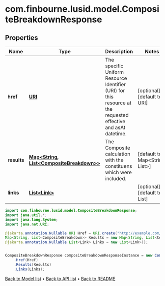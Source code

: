 # com.finbourne.lusid.model.CompositeBreakdownResponse

## Properties

Name | Type | Description | Notes
------------ | ------------- | ------------- | -------------
**href** | [**URI**](URI.md) | The specific Uniform Resource Identifier (URI) for this resource at the requested effective and asAt datetime. | [optional] [default to URI]
**results** | [**Map&lt;String, List&lt;CompositeBreakdown&gt;&gt;**](List.md) | The Composite calculation with the constituens which were included. | [default to Map<String, List<CompositeBreakdown>>]
**links** | [**List&lt;Link&gt;**](Link.md) |  | [optional] [default to List<Link>]

```java
import com.finbourne.lusid.model.CompositeBreakdownResponse;
import java.util.*;
import java.lang.System;
import java.net.URI;

@jakarta.annotation.Nullable URI Href = URI.create("http://example.com/Href");
Map<String, List<CompositeBreakdown>> Results = new Map<String, List<CompositeBreakdown>>();
@jakarta.annotation.Nullable List<Link> Links = new List<Link>();


CompositeBreakdownResponse compositeBreakdownResponseInstance = new CompositeBreakdownResponse()
    .Href(Href)
    .Results(Results)
    .Links(Links);
```


[Back to Model list](../README.md#documentation-for-models) &#8226; [Back to API list](../README.md#documentation-for-api-endpoints) &#8226; [Back to README](../README.md)
